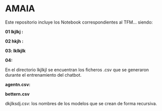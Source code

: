 # AMAIA
Este repositorio incluye los Notebook correspondientes al TFM...
siendo:

**01 lkjlkj :**

**02 hkjh :**

**03: lklkjlk**

**04:**

En el directorio lkjlkjl se encuentran los ficheros .csv que se generaron durante el entrenamiento del chatbot.

**agentn.csv:** 

**bettern.csv**

dkjlksdj.csv: los nombres de los modelos que se crean de forma recursiva.


